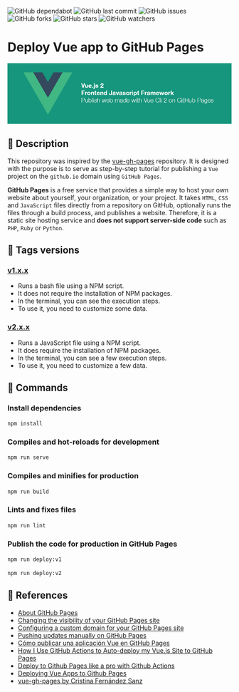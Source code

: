 ![GitHub dependabot](https://img.shields.io/badge/dependabot-enabled-025e8c?logo=Dependabot)
![GitHub last commit](https://img.shields.io/github/last-commit/beatrizsmerino/vue-gh-pages)
![GitHub issues](https://img.shields.io/github/issues/beatrizsmerino/vue-gh-pages)
![GitHub forks](https://img.shields.io/github/forks/beatrizsmerino/vue-gh-pages)
![GitHub stars](https://img.shields.io/github/stars/beatrizsmerino/vue-gh-pages)
![GitHub watchers](https://img.shields.io/github/watchers/beatrizsmerino/vue-gh-pages)

# Deploy Vue app to GitHub Pages

![Deploy Vue app](./README/images/vue-gh-pages.jpg)

## 🎯 Description

This repository was inspired by the [vue-gh-pages](https://github.com/cristinafsanz/vue-gh-pages) repository. It is designed with the purpose is to serve as step-by-step tutorial for publishing a `Vue` project on the `github.io` domain using `GitHub Pages`.

**GitHub Pages** is a free service that provides a simple way to host your own website about yourself, your organization, or your project. It takes `HTML`, `CSS` and `JavaScript` files directly from a repository on GitHub, optionally runs the files through a build process, and publishes a website. Therefore, it is a static site hosting service and **does not support server-side code** such as `PHP`, `Ruby` or `Python`.

## 🔖 Tags versions

### [v1.x.x](./README-v1.md)

- Runs a bash file using a NPM script.
- It does not require the installation of NPM packages.
- In the terminal, you can see the execution steps.
- To use it, you need to customize some data.

### [v2.x.x](./README-v1.md)

- Runs a JavaScript file using a NPM script.
- It does require the installation of NPM packages.
- In the terminal, you can see a few execution steps.
- To use it, you need to customize a few data.

## 🚀 Commands

### Install dependencies

```bash
npm install
```

### Compiles and hot-reloads for development

```bash
npm run serve
```

### Compiles and minifies for production

```bash
npm run build
```

### Lints and fixes files

```bash
npm run lint
```

### Publish the code for production in GitHub Pages

```bash
npm run deploy:v1
```

```bash
npm run deploy:v2
```

## 🔗 References

- [About GitHub Pages](https://docs.github.com/en/pages/getting-started-with-github-pages/about-github-pages)
- [Changing the visibility of your GitHub Pages site](https://docs.github.com/en/pages/getting-started-with-github-pages/changing-the-visibility-of-your-github-pages-site)
- [Configuring a custom domain for your GitHub Pages site](https://docs.github.com/en/articles/using-a-custom-domain-with-github-pages)
- [Pushing updates manually on GitHub Pages](https://cli.vuejs.org/guide/deployment.html#github-pages)
- [Cómo publicar una aplicación Vue en GitHub Pages](https://www.neoguias.com/como-publicar-aplicacion-vue-github-pages/)
- [How I Use GitHub Actions to Auto-deploy my Vue.js Site to GitHub Pages](https://dev.to/juniordevforlife/how-i-use-github-actions-to-auto-deploy-my-vue-js-site-to-github-pages-49bf)
- [Deploy to Github Pages like a pro with Github Actions](https://dev.to/rolanddoda/deploy-to-github-pages-like-a-pro-with-github-actions-4hdg#create-a-github-action-to-automate-deployment)
- [Deploying Vue Apps to Github Pages](https://medium.com/swlh/deploy-vue-app-to-github-pages-2ada48d7397e)
- [vue-gh-pages by Cristina Fernández Sanz](https://github.com/cristinafsanz/vue-gh-pages)
